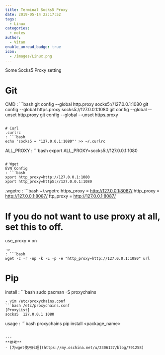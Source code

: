 ```yaml
---
title: Terminal Socks5 Proxy
date: 2019-05-14 22:17:52
tags:
  - Linux
categories:
  - notes
author:
  - Vitan
enable_unread_badge: true
icon:
  - /images/Linux.png
---
```

Some Socks5 Proxy setting
# Git
CMD
: ```bash
  git config --global http.proxy socks5://127.0.0.1:1080
  git config --global https.proxy socks5://127.0.0.1:1080
  git config --global --unset http.proxy
  git config --global --unset https.proxy
  ```

# Curl
.curlrc
: ```bash
  echo 'socks5 = "127.0.0.1:1080"' >> ~/.curlrc
  ```

ALL_PROXY
: ```bash
  export ALL_PROXY=socks5://127.0.0.1:1080
  ```

# Wget
EVN Config
: ```bash
  xport http_proxy=http://127.0.0.1:1080
  xport http_proxy=httpS://127.0.0.1:1080
  ```
.wgetrc
: ```bash ~/.wgetrc
  https_proxy = http://127.0.0.1:8087/
  http_proxy = http://127.0.0.1:8087/
  ftp_proxy = http://127.0.0.1:8087/

  # If you do not want to use proxy at all, set this to off.
  use_proxy = on
  ```
-e
: ```bash
  wget -c -r -np -k -L -p -e "http_proxy=http://127.0.0.1:1080" url
  ```

# Pip
install
: ```bash
  sudo pacman -S proxychains
  ```
  - vim /etc/proxychains.conf
  ```bash /etc/proxychains.conf
  [ProxyList]
  socks5  127.0.0.1 1080
  ```
usage
: ```bash
  proxychains pip install <package_name>
  ```

---
**参考**
- [为wget使用代理](https://my.oschina.net/u/2306127/blog/791258)
